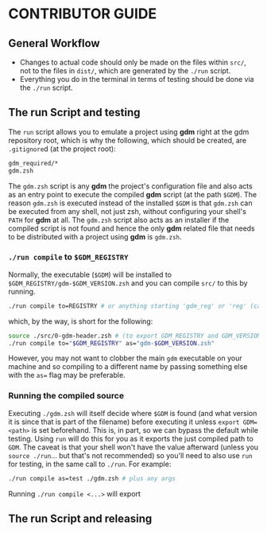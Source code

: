 # CONTRIBUTOR GUIDE

## General Workflow 

* Changes to actual code should only be made on the files within `src/`, not to the files in `dist/`, which are generated by the `./run` script.
* Everything you do in the terminal in terms of testing should be done via the `./run` script.

## The run Script and testing

The `run` script allows you to emulate a project using **gdm** right at the gdm repository root, which is why the following, which should be created, are `.gitignore`d (at the project root):

```sh
gdm_required/*
gdm.zsh
```

The `gdm.zsh` script is any **gdm** the project's configuration file and also acts as an entry point to execute the compiled **gdm** script (at the path `$GDM`). The reason  `gdm.zsh` is executed instead of the installed `$GDM` is that  `gdm.zsh`  can be executed from any shell, not just zsh, without configuring your shell's `PATH`  for **gdm** at all.  The `gdm.zsh` script also acts as an installer if the compiled script is not found and hence the only **gdm** related file that needs to be distributed with a project using **gdm** is `gdm.zsh`.

### `./run compile` to `$GDM_REGISTRY`

Normally, the executable (`$GDM`) will be installed to `$GDM_REGISTRY/gdm-$GDM_VERSION.zsh` and you can compile `src/` to this by running.

```sh
./run compile to=REGISTRY # or anything starting 'gdm_reg' or 'reg' (case insensitive)
```

which, by the way,  is short for the following:

```sh
source ./src/0-gdm-header.zsh # (to export GDM_REGISTRY and GDM_VERSION)
./run compile to="$GDM_REGISTRY" as="gdm-$GDM_VERSION.zsh"
```

However, you may not want to clobber the main `gdm` executable on your machine and so compiling to a different name   by passing something else with the `as=` flag may be preferable. 

### Running the compiled source

Executing `./gdm.zsh` will itself decide where `$GDM` is found (and what version it is since that  is part of the filename) before executing it unless `export GDM=<path>`  is set beforehand. This is, in part, so we can bypass the default while testing. Using `run` will do this for you as it exports the just compiled path to `GDM`. The caveat is that your shell won't have the value afterward (unless  you `source ./run`... but that's not recommended) so you'll need to also use `run`  for testing, in the same call to `./run`. For example:

```sh
./run compile as=test ./gdm.zsh # plus any args
```







Running `./run compile <...>` will export 



## The run Script and releasing





